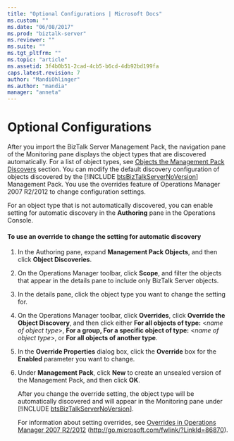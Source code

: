 ```yaml
---
title: "Optional Configurations | Microsoft Docs"
ms.custom: ""
ms.date: "06/08/2017"
ms.prod: "biztalk-server"
ms.reviewer: ""
ms.suite: ""
ms.tgt_pltfrm: ""
ms.topic: "article"
ms.assetid: 3f4b0b51-2cad-4cb5-b6cd-4db92bd199fa
caps.latest.revision: 7
author: "MandiOhlinger"
ms.author: "mandia"
manager: "anneta"
---
```

# Optional Configurations
After you import the BizTalk Server Management Pack, the navigation pane of the Monitoring pane displays the object types that are discovered automatically. For a list of object types, see [Objects the Management Pack Discovers](../technical-guides/objects-the-management-pack-discovers.md) section. You can modify the default discovery configuration of objects discovered by the [!INCLUDE [btsBizTalkServerNoVersion](../includes/btsbiztalkservernoversion-md.md)] Management Pack. You use the overrides feature of Operations Manager 2007 R2/2012 to change configuration settings.  
  
 For an object type that is not automatically discovered, you can enable setting for automatic discovery in the **Authoring** pane in the Operations Console.  
  
#### To use an override to change the setting for automatic discovery  
  
1. In the Authoring pane, expand **Management Pack Objects**, and then click **Object Discoveries**.  
  
2. On the Operations Manager toolbar, click **Scope**, and filter the objects that appear in the details pane to include only BizTalk Server objects.  
  
3. In the details pane, click the object type you want to change the setting for.  
  
4. On the Operations Manager toolbar, click **Overrides**, click **Override the Object Discovery**, and then click either **For all objects of type:** \<*name of object type*\>, **For a group, For a specific object of type:** \<*name of object type*\>, or **For all objects of another type**.  
  
5. In the **Override Properties** dialog box, click the **Override** box for the **Enabled** parameter you want to change.  
  
6. Under **Management Pack**, click **New** to create an unsealed version of the Management Pack, and then click **OK**.  
  
   After you change the override setting, the object type will be automatically discovered and will appear in the Monitoring pane under [!INCLUDE [btsBizTalkServerNoVersion](../includes/btsbiztalkservernoversion-md.md)].  
  
   For information about setting overrides, see [Overrides in Operations Manager 2007 R2/2012](http://go.microsoft.com/fwlink/?LinkId=86870) (http://go.microsoft.com/fwlink/?LinkId=86870).